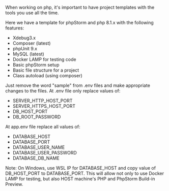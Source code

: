 When working on php, it's important to have project templates with the tools you use all the time.

Here we have a template for phpStorm and php 8.1.x with the following features:

- Xdebug3.x
- Composer (latest)
- phpUnit 9.x
- MySQL (latest)
- Docker LAMP for testing code
- Basic phpStorm setup
- Basic file structure for a project
- Class autoload (using composer)

Just remove the word "sample" from .env files and make appropriate changes to the files. At .env file only replace
values of:

- SERVER_HTTP_HOST_PORT
- SERVER_HTTPS_HOST_PORT
- DB_HOST_PORT
- DB_ROOT_PASSWORD

At app.env file replace all values of:

- DATABASE_HOST
- DATABASE_PORT
- DATABASE_USER_NAME
- DATABASE_USER_PASSWORD
- DATABASE_DB_NAME

Note: On Windows, use WSL IP for DATABASE_HOST and copy value of DB_HOST_PORT to DATABASE_PORT. This will allow not only
to use Docker LAMP for testing, but also HOST machine's PHP and PhpStorm Build-in Preview.